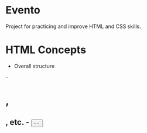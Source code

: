 # Evento

Project for practicing and improve HTML and CSS skills.

# HTML Concepts

- Overall structure
 <p>
- <h1>, <h2>, etc.
- <button>
- <a>
- <img>


